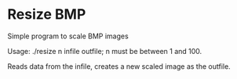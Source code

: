 # Resize BMP
Simple program to scale BMP images

Usage: ./resize n infile outfile; n must be between 1 and 100.

Reads data from the infile, creates a new scaled image as the outfile.
